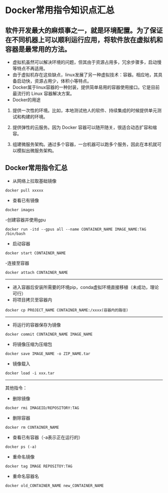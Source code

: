# Docker常用指令知识点汇总
## 软件开发最大的麻烦事之一，就是环境配置。为了保证在不同机器上可以顺利运行应用，将软件放在虚拟机和容器是最常用的方法。
- 虚拟机虽然可以解决环境的问题，但其由于资源占用多，冗余步骤多，启动慢等特点不再适用。
- 由于虚拟机存在这些缺点，linux发展了另一种虚拟技术：容器。相应地，其具备启动快，资源占用少，体积小等特点。
- Docker属于linux容器的一种封装，提供简单易用的容器使用接口。它是目前最流行的 Linux 容器解决方案。
- Docker的用途
1. 提供一次性的环境。比如，本地测试他人的软件、持续集成的时候提供单元测试和构建的环境。

2. 提供弹性的云服务。因为 Docker 容器可以随开随关，很适合动态扩容和缩容。

3. 组建微服务架构。通过多个容器，一台机器可以跑多个服务，因此在本机就可以模拟出微服务架构。


## Docker常用指令汇总
- 从网络上拉取基础镜像
```language
docker pull xxxxx    
```

- 查看已有镜像
```language
docker images   
```

-创建容器并使用gpu
```language
docker run -itd --gpus all --name CONTAINER_NAME IMAGE_NAME:TAG  /bin/bash
```

- 启动容器
```language
docker start CONTAINER_NAME
```

-连接至容器
```language
docker attach CONTAINER_NAME    
```

***
- 进入容器后安装所需要的环境pip，conda虚拟环境直接移植（未成功，理论可行）
- 将项目拷贝至容器内
```language
docker cp PROJECT_NAME CONTAINER_NAME:/xxxx(容器内的路径)
```
***
- 将运行的容器保存为镜像
```language
docker commit CONTAINER_NAME IMAGE_NAME   
```

- 将镜像压缩为压缩包
```language
docker save IMAGE_NAME -o ZIP_NAME.tar   
```

- 镜像载入
```language
docker load -i xxx.tar   
```

***
其他指令：
- 删除镜像
```language
docker rmi IMAGEID/REPOSITORY:TAG   
```

- 删除容器
```language
docker rm CONTAINER_NAME   
```

- 查看已有容器（-a表示正在运行的）
```language
docker ps (-a)   
```

- 重命名镜像
```language
docker tag IMAGE REPOSITOY:TAG   
```

- 重命名容器名
```language
docker old_CONTAINER_NAME new_CONTAINER_NAME   
```



